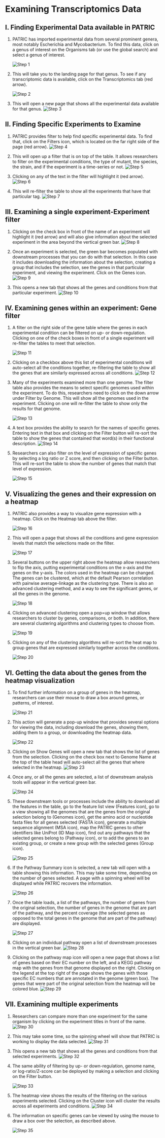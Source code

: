 # Examining Transcriptomics Data

## I. Finding Experimental Data available in PATRIC
1. PATRIC has imported experimental data from several prominent genera, most notably Escherichia and Mycobacterium.  To find this data, click on a genus of interest on the Organisms tab (or use the global search) and select a genus of interest.

    ![Step 1](./images/image1.png "Step 1")

2. This will take you to the landing page for that genus.  To see if any transcriptomic data is available, click on the Transcriptomics tab (red arrow).

    ![Step 2](./images/image2.png "Step 2")

3. This will open a new page that shows all the experimental data available for that genus.
![Step 3](./images/image3.png "Step 3")

## II.  Finding Specific Experiments to Examine
1. PATRIC provides filter to help find specific experimental data.  To find that, click on the Filters icon, which is located on the far right side of the page (red arrow).
![Step 4](./images/image4.png "Step 4")

2. This will open up a filter that is on top of the table.  It allows researchers to filter on the experimental conditions, the type of mutant, the species, the strain, and if the experiment is a time-series or not.
![Step 5](./images/image5.png "Step 5")

3. Clicking on any of the text in the filter will highlight it (red arrow).
![Step 6](./images/image6.png "Step 6")

4. This will re-filter the table to show all the experiments that have that particular tag.
![Step 7](./images/image7.png "Step 7")

## III. Examining a single experiment-Experiment filter
1. Clicking on the check box in front of the name of an experiment will highlight it (red arrow) and will also give information about the selected experiment in the area beyond the vertical green bar.
![Step 8](./images/image8.png "Step 8")

2. Once an experiment is selected, the green bar becomes populated with downstream processes that you can do with that selection.  In this case it includes downloading the information about the selection, creating a group that includes the selection, see the genes in that particular experiment, and viewing the experiment.  Click on the Genes icon.
![Step 9](./images/image9.png "Step 9")

3. This opens a new tab that shows all the genes and conditions from that particular experiment.
![Step 10](./images/image10.png "Step 10")

## IV. Examining genes within an experiment: Gene filter
1. A filter on the right side of the gene table where the genes in each experimental condition can be filtered on up- or down-regulation.  Clicking on one of the check boxes in front of a single experiment will re-filter the tables to meet that selection.

    ![Step 11](./images/image11.png "Step 11")

2. Clicking on a checkbox above this list of experimental conditions will auto-select all the conditions together, re-filtering the table to show all the genes that are similarly expressed across all conditions.
![Step 12](./images/image12.png "Step 12")

3. Many of the experiments examined more than one genome.  The filter table also provides the means to select specific genomes used within the experiment.  To do this, researchers need to click on the down arrow under Filter by Genome.  This will show all the genomes used in the experiment.  Clicking on one will re-filter the table to show only the results for that genome.

    ![Step 13](./images/image13.png "Step 13")

4. A text box provides the ability to search for the names of specific genes.  Entering text in that box and clicking on the Filter button will re-sort the table to show the genes that contained that word(s) in their functional description.
![Step 14](./images/image14.png "Step 14")

5. Researchers can also filter on the level of expression of specific genes by selecting a log ratio or Z score, and then clicking on the Filter button.  This will re-sort the table to show the number of genes that match that level of expression.

    ![Step 15](./images/image15.png "Step 15")

## V. Visualizing the genes and their expression on a heatmap
1. PATRIC also provides a way to visualize gene expression with a heatmap. Click on the Heatmap tab above the filter.

    ![Step 16](./images/image16.png "Step 16")

2. This will open a page that shows all the conditions and gene expression levels that match the selections made on the filter.

    ![Step 17](./images/image17.png "Step 17")

4.  Several buttons on the upper right above the heatmap allow researchers to flip the axis, putting experimental conditions on the x-axis and the genes on the y-axis.  The colors used in the heatmap can be changed. The genes can be clustered, which at the default Pearson correlation with pairwise average-linkage as the clustering type.  There is also an advanced clustering method, and a way to see the significant genes, or all the genes in the genome.

    ![Step 18](./images/image18.png "Step 18")

5. Clicking on advanced clustering open a pop=up window that allows researchers to cluster by genes, comparisons, or both.  In addition, there are several clustering algorithms and clustering types to choose from.

    ![Step 19](./images/image19.png "Step 19")

6. Clicking on any of the clustering algorithms will re-sort the heat map to group genes that are expressed similarly together across the conditions.

    ![Step 20](./images/image20.png "Step 20")

## VI. Getting the data about the genes from the heatmap visualization
1. To find further information on a group of genes in the heatmap, researchers can use their mouse to draw a box around genes, or patterns, of interest.

    ![Step 21](./images/image21.png "Step 21")

2. This action will generate a pop-up window that provides several options for viewing the data, including download the genes, showing them, adding them to a group, or downloading the heatmap data.

    ![Step 22](./images/image22.png "Step 22")

3. Clicking on Show Genes will open a new tab that shows the list of genes from the selection. Clicking on the check box next to Genome Name at the top of the table head will auto-select all the genes that where selected in the heatmap.
![Step 23](./images/image23.png "Step 23")

4. Once any, or all the genes are selected, a list of downstream analysis tools will appear in the vertical green bar.

    ![Step 24](./images/image24.png "Step 24")

5. These downstream tools or processes include the ability to download all the features in the table, go to the feature list view (Features icon), go to a view showing all the genomes that are the genes from the original selection belong to (Genomes icon), get the amino acid or nucleotide fasta files for all genes selected (FASTA icon), generate a multiple sequence alignment (MSA icon), map the PATRIC genes to other identifiers like UniProt (ID Map icon), find out any pathways that the selected genes belong to (Pathway icon), or to add the genes to an existing group, or create a new group with the selected genes (Group icon).

    ![Step 25](./images/image25.png "Step 25")

6. If the Pathway Summary icon is selected, a new tab will open with a table showing this information.  This may take some time, depending on the number of genes selected.  A page with a spinning wheel will be displayed while PATRIC recovers the information.

    ![Step 26](./images/image26.png "Step 26")

7. Once the table loads, a list of the pathways, the number of genes from the original selection, the number of genes in the genome that are part of the pathway, and the percent coverage (the selected genes as opposed to the total genes in the genome that are part of the pathway) are displayed.

    ![Step 27](./images/image27.png "Step 27")

8. Clicking on an individual pathway open a list of downstream processes in the vertical green bar.
![Step 28](./images/image28.png "Step 28")

9. Clicking on the pathway map icon will open a new page that shows a list of genes based on their EC number on the left, and a KEGG pathway map with the genes from that genome displayed on the right.  Clicking on the legend at the top right of the page shows the genes with those specific EC numbers that are annotated in the genome (green box).  The genes that were part of the original selection from the heatmap will be colored blue.
![Step 29](./images/image29.png "Step 29")

## VII. Examining multiple experiments
1. Researchers can compare more than one experiment for the same organism by clicking on the experiment titles in front of the name.
![Step 30](./images/image30.png "Step 30")

2. This may take some time, so the spinning wheel will show that PATRIC is working to display the data selected.
![Step 31](./images/image31.png "Step 31")

3. This opens a new tab that shows all the genes and conditions from that selected experiments.
![Step 32](./images/image32.png "Step 32")

4. The same ability of filtering by up- or down-regulation, genome name, or log-ratio/Z-score can be deployed by making a selection and clicking on the Filter button.

    ![Step 33](./images/image33.png "Step 33")

5. The heatmap view shows the results of the filtering on the various experiments selected.  Clicking on the Cluster icon will cluster the results across all experiments and conditions.
![Step 34](./images/image34.png "Step 34")

6. The information on specific genes can be viewed by using the mouse to draw a box over the selection, as described above.

    ![Step 35](./images/image35.png "Step 35")
